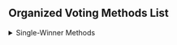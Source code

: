 ## Organized Voting Methods List

<details><summary>Single-Winner Methods</summary>
<p>

#### yes, even hidden code blocks!

```python
print("hello world!")
```

</p>
</details>
